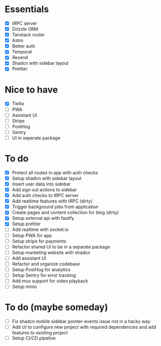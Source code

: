 # Essentials 

- [x] tRPC server
- [x] Drizzle ORM
- [x] Tanstack router
- [x] Astro
- [x] Better auth
- [x] Temporal
- [x] Resend
- [x] Shadcn with sidebar layout
- [x] Prettier

# Nice to have

- [x] Twilio
- [ ] PWA
- [ ] Assistant UI
- [ ] Stripe
- [ ] PostHog
- [ ] Sentry
- [ ] UI in seperate package

# To do

- [x] Protect all routes in app with auth checks
- [x] Setup shadcn with sidebar layout
- [x] Insert user data into sidebar
- [x] Add sign out actions to sidebar
- [x] Add auth checks to tRPC server
- [x] Add realtime features with tRPC (dirty)
- [x] Trigger background jobs from application
- [x] Create pages and content collection for blog (dirty)
- [x] Setup external api with fastify
- [x] Setup prettier
- [ ] Add realtime with socket.io
- [ ] Setup PWA for app
- [ ] Setup stripe for payments
- [ ] Refactor shared UI to be in a separate package
- [ ] Setup marketing website with shadcn
- [ ] Add assistant UI
- [ ] Refactor and organize codebase
- [ ] Setup PostHog for analytics
- [ ] Setup Sentry for error tracking
- [ ] Add mux support for video playback
- [ ] Setup minio

# To do (maybe someday)

- [ ] Fix shadcn mobile sidebar pointer-events issue not in a hacky way
- [ ] Add cli to configure new project with required dependencies and add features to existing project
- [ ] Setup CI/CD pipeline
